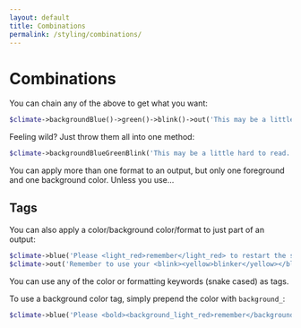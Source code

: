 ```yaml
---
layout: default
title: Combinations
permalink: /styling/combinations/
---
```


Combinations
==============

You can chain any of the above to get what you want:

~~~php
$climate->backgroundBlue()->green()->blink()->out('This may be a little hard to read.');
~~~

Feeling wild? Just throw them all into one method:

~~~php
$climate->backgroundBlueGreenBlink('This may be a little hard to read.');
~~~

You can apply more than one format to an output, but only one foreground and one background color. Unless you use...

## Tags

You can also apply a color/background color/format to just part of an output:

~~~php
$climate->blue('Please <light_red>remember</light_red> to restart the server.');
$climate->out('Remember to use your <blink><yellow>blinker</yellow></blink> when turning.');
~~~

You can use any of the color or formatting keywords (snake cased) as tags.

To use a background color tag, simply prepend the color with `background_`:

~~~php
$climate->blue('Please <bold><background_light_red>remember</background_light_red></bold> to restart the server.');
~~~
